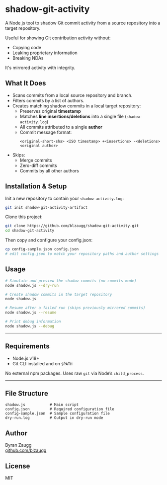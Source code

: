 # shadow-git-activity

A Node.js tool to shadow Git commit activity from a source repository into a target repository.

Useful for showing Git contribution activity without:

- Copying code
- Leaking proprietary information
- Breaking NDAs

It's mirrored activity with integrity.

## What It Does

- Scans commits from a local source repository and branch.
- Filters commits by a list of authors.
- Creates matching shadow commits in a local target repository:
  - Preserves original **timestamp**
  - Matches **line insertions/deletions** into a single file (`shadow-activity.log`)
  - All commits attributed to a single **author**
  - Commit message format:
    ```
    <original-short-sha> <ISO timestamp> +<insertions> -<deletions> <original author>
    ```
- Skips:
  - Merge commits
  - Zero-diff commits
  - Commits by all other authors

## Installation & Setup

Init a new repository to contain your `shadow-activity.log`:

```bash
git init shadow-git-activity-artifact
```

Clone this project:

```bash
git clone https://github.com/blzaugg/shadow-git-activity.git
cd shadow-git-activity
```

Then copy and configure your config.json:

```bash
cp config-sample.json config.json
# edit config.json to match your repository paths and author settings
```

## Usage

```bash
# Simulate and preview the shadow commits (no commits made)
node shadow.js --dry-run

# Create shadow commits in the target repository
node shadow.js

# Resume after a failed run (skips previously mirrored commits)
node shadow.js --resume

# Print debug information
node shadow.js --debug
```

---

## Requirements

- Node.js v18+
- Git CLI installed and on `$PATH`

No external npm packages. Uses raw `git` via Node’s `child_process`.

---

## File Structure

```
shadow.js           # Main script
config.json         # Required configuration file
config-sample.json  # Sample configuration file
dry-run.log         # Output in dry-run mode
```

## Author

Byran Zaugg  
[github.com/blzaugg](https://github.com/blzaugg)

## License

MIT
